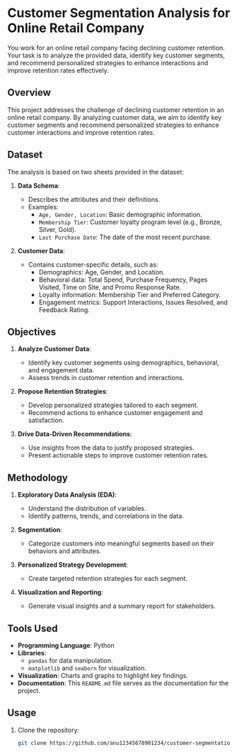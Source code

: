 # Customer Segmentation Analysis for Online Retail Company
You work for an online retail company facing declining customer retention. Your task is to analyze the provided data, identify key customer segments, and recommend personalized strategies to enhance interactions and improve retention rates effectively.


## Overview

This project addresses the challenge of declining customer retention in an online retail company. By analyzing customer data, we aim to identify key customer segments and recommend personalized strategies to enhance customer interactions and improve retention rates.

## Dataset

The analysis is based on two sheets provided in the dataset:

1. **Data Schema**:
   - Describes the attributes and their definitions.
   - Examples:
     - `Age, Gender, Location`: Basic demographic information.
     - `Membership Tier`: Customer loyalty program level (e.g., Bronze, Silver, Gold).
     - `Last Purchase Date`: The date of the most recent purchase.

2. **Customer Data**:
   - Contains customer-specific details, such as:
     - Demographics: Age, Gender, and Location.
     - Behavioral data: Total Spend, Purchase Frequency, Pages Visited, Time on Site, and Promo Response Rate.
     - Loyalty information: Membership Tier and Preferred Category.
     - Engagement metrics: Support Interactions, Issues Resolved, and Feedback Rating.

## Objectives

1. **Analyze Customer Data**:
   - Identify key customer segments using demographics, behavioral, and engagement data.
   - Assess trends in customer retention and interactions.

2. **Propose Retention Strategies**:
   - Develop personalized strategies tailored to each segment.
   - Recommend actions to enhance customer engagement and satisfaction.

3. **Drive Data-Driven Recommendations**:
   - Use insights from the data to justify proposed strategies.
   - Present actionable steps to improve customer retention rates.

## Methodology

1. **Exploratory Data Analysis (EDA)**:
   - Understand the distribution of variables.
   - Identify patterns, trends, and correlations in the data.

2. **Segmentation**:
   - Categorize customers into meaningful segments based on their behaviors and attributes.

3. **Personalized Strategy Development**:
   - Create targeted retention strategies for each segment.

4. **Visualization and Reporting**:
   - Generate visual insights and a summary report for stakeholders.

## Tools Used

- **Programming Language**: Python
- **Libraries**:
  - `pandas` for data manipulation.
  - `matplotlib` and `seaborn` for visualization.
- **Visualization**: Charts and graphs to highlight key findings.
- **Documentation**: This `README.md` file serves as the documentation for the project.

## Usage

1. Clone the repository:
   ```bash
   git clone https://github.com/anu12345678901234/customer-segmentation.git
